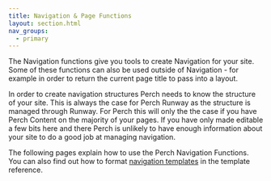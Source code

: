 ```yaml
---
title: Navigation & Page Functions
layout: section.html
nav_groups:
  - primary
---
```


The Navigation functions give you tools to create Navigation for your site. Some of these functions can also be used outside of Navigation - for example in order to return the current page title to pass into a layout.

In order to create navigation structures Perch needs to know the structure of your site. This is always the case for Perch Runway as the structure is managed through Runway. For Perch this will only the the case if you have Perch Content on the majority of your pages. If you have only made editable a few bits here and there Perch is unlikely to have enough information about your site to do a good job at managing navigation.

The following pages explain how to use the Perch Navigation Functions. You can also find out how to format [navigation templates](/templates/navigation/) in the template reference.
